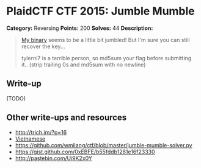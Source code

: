 # PlaidCTF CTF 2015: Jumble Mumble

**Category:** Reversing
**Points:** 200
**Solves:** 44
**Description:**

> [My binary](http://play.plaidctf.com/files/jumble_mumble_7df06496932f57dbb7720b5763086be8.elf) seems to be a little bit jumbled! But I'm sure you can still recover the key...
> 
> tylerni7 is a terrible person, so md5sum your flag before submitting it.. (strip trailing 0s and md5sum with no newline)

## Write-up

(TODO)

## Other write-ups and resources

* <http://trich.im/?p=16>
* [Vietnamese](https://wizi1340.wordpress.com/2015/04/20/write-up-plaidctf-ctf-2015-jumble-mumble/)
* <https://github.com/wmliang/ctf/blob/master/jumble-mumble-solver.py>
* <https://gist.github.com/0xEBFE/b55fddb1281e16f23330>
* <http://pastebin.com/Ui9K2x0Y>